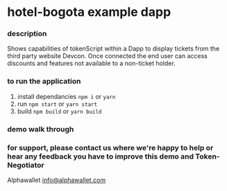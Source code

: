 # hotel-bogota example dapp

### description

Shows capabilities of tokenScript within a Dapp to display tickets from the third party website Devcon. Once connected the end user can access discounts and features not available to a non-ticket holder.

### to run the application

1. install dependancies `npm i` or `yarn`
2. run `npm start` or `yarn start`
3. build `npm build` or `yarn build`

### demo walk through



### for support, please contact us where we're happy to help or hear any feedback you have to improve this demo and Token-Negotiator

Alphawallet <info@alphawallet.com>